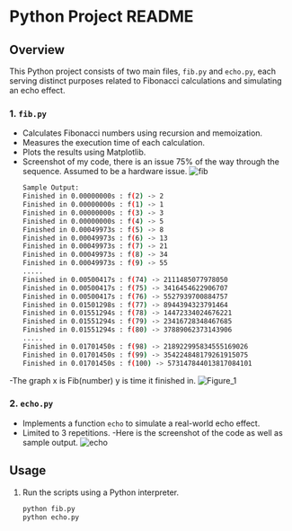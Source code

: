 # Python Project README

## Overview
This Python project consists of two main files, `fib.py` and `echo.py`, each serving distinct purposes related to Fibonacci calculations and simulating an echo effect.

### 1. `fib.py`
- Calculates Fibonacci numbers using recursion and memoization.
- Measures the execution time of each calculation.
- Plots the results using Matplotlib.
- Screenshot of my code, there is an issue 75% of the way through the sequence. Assumed to be a hardware issue.
![fib](https://github.com/nak625/assignmnet1/assets/123668402/cf073dba-2eee-4fc1-90c6-4ee1b90a52e6)
   ```bash
   Sample Output:
   Finished in 0.00000000s : f(2) -> 2
   Finished in 0.00000000s : f(1) -> 1   
   Finished in 0.00000000s : f(3) -> 3   
   Finished in 0.00000000s : f(4) -> 5   
   Finished in 0.00049973s : f(5) -> 8   
   Finished in 0.00049973s : f(6) -> 13  
   Finished in 0.00049973s : f(7) -> 21  
   Finished in 0.00049973s : f(8) -> 34  
   Finished in 0.00049973s : f(9) -> 55  
   .....
   Finished in 0.00500417s : f(74) -> 2111485077978050
   Finished in 0.00500417s : f(75) -> 3416454622906707
   Finished in 0.00500417s : f(76) -> 5527939700884757
   Finished in 0.01501298s : f(77) -> 8944394323791464
   Finished in 0.01551294s : f(78) -> 14472334024676221
   Finished in 0.01551294s : f(79) -> 23416728348467685
   Finished in 0.01551294s : f(80) -> 37889062373143906
   .....
   Finished in 0.01701450s : f(98) -> 218922995834555169026
   Finished in 0.01701450s : f(99) -> 354224848179261915075
   Finished in 0.01701450s : f(100) -> 573147844013817084101
-The graph x is Fib(number) y is time it finished in.
![Figure_1](https://github.com/nak625/assignmnet1/assets/123668402/1867062a-742f-4124-a72d-e04e2d8eae3c)

### 2. `echo.py`
- Implements a function `echo` to simulate a real-world echo effect.
- Limited to 3 repetitions.
-Here is the screenshot of the code as well as sample output.
![echo](https://github.com/nak625/assignmnet1/assets/123668402/dc2fef8a-70b6-4803-912e-13cc904384d1)

## Usage
1. Run the scripts using a Python interpreter.
   ```bash
   python fib.py
   python echo.py
